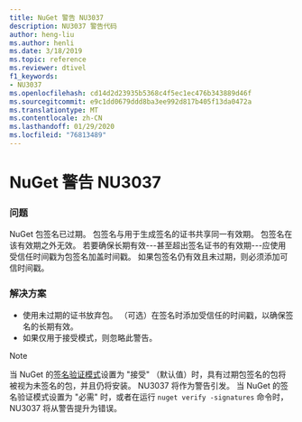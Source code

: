 ```yaml
---
title: NuGet 警告 NU3037
description: NU3037 警告代码
author: heng-liu
ms.author: henli
ms.date: 3/18/2019
ms.topic: reference
ms.reviewer: dtivel
f1_keywords:
- NU3037
ms.openlocfilehash: cd14d2d23935b5368c4f5ec1ec476b343889d46f
ms.sourcegitcommit: e9c1dd0679ddd8ba3ee992d817b405f13da0472a
ms.translationtype: MT
ms.contentlocale: zh-CN
ms.lasthandoff: 01/29/2020
ms.locfileid: "76813489"
---
```

# <a name="nuget-warning-nu3037"></a>NuGet 警告 NU3037

### <a name="issue"></a>问题

NuGet 包签名已过期。
包签名与用于生成签名的证书共享同一有效期。 包签名在该有效期之外无效。
若要确保长期有效---甚至超出签名证书的有效期---应使用受信任时间戳为包签名加盖时间戳。 如果包签名仍有效且未过期，则必须添加可信时间戳。


### <a name="solution"></a>解决方案

* 使用未过期的证书放弃包。 （可选）在签名时添加受信任的时间戳，以确保签名的长期有效。
* 如果仅用于接受模式，则忽略此警告。

> [!Note]
> 当 NuGet 的[签名验证模式](../../consume-packages/installing-signed-packages.md#configure-package-signature-requirements)设置为 "接受" （默认值）时，具有过期包签名的包将被视为未签名的包，并且仍将安装。 NU3037 将作为警告引发。 当 NuGet 的签名验证模式设置为 "必需" 时，或者在运行 `nuget verify -signatures` 命令时，NU3037 将从警告提升为错误。 
